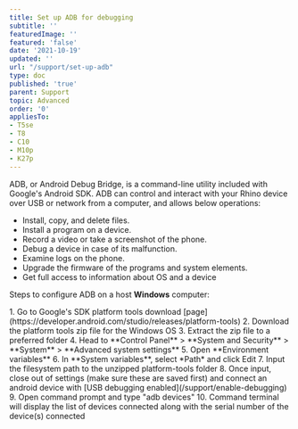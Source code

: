 ```yaml
---
title: Set up ADB for debugging
subtitle: ''
featuredImage: ''
featured: 'false'
date: '2021-10-19'
updated: ''
url: "/support/set-up-adb"
type: doc
published: 'true'
parent: Support
topic: Advanced
order: '0'
appliesTo:
- T5se
- T8
- C10
- M10p
- K27p
---
```


ADB, or Android Debug Bridge, is a command-line utility included with Google's Android SDK. ADB can control and interact with your Rhino device over USB or network from a computer, and allows below operations:

- Install, copy, and delete files.
- Install a program on a device.
- Record a video or take a screenshot of the phone.
- Debug a device in case of its malfunction.
- Examine logs on the phone.
- Upgrade the firmware of the programs and system elements.
- Get full access to information about OS and a device

Steps to configure ADB on a host **Windows** computer:

<div class="numbered-instructions" markdown="1">
1. Go to Google's SDK platform tools download [page](https://developer.android.com/studio/releases/platform-tools)
2. Download the platform tools zip file for the Windows OS
3. Extract the zip file to a preferred folder
4. Head to **Control Panel** > **System and Security** > **System** > **Advanced system settings**
5. Open **Environment variables**
6. In **System variables**, select *Path* and click Edit
7. Input the filesystem path to the unzipped platform-tools folder
8. Once input, close out of settings (make sure these are saved first) and connect an android device with [USB debugging enabled](/support/enable-debugging)
9. Open command prompt and type "adb devices"
10. Command terminal will display the list of devices connected along with the serial number of the device(s) connected
</div>
